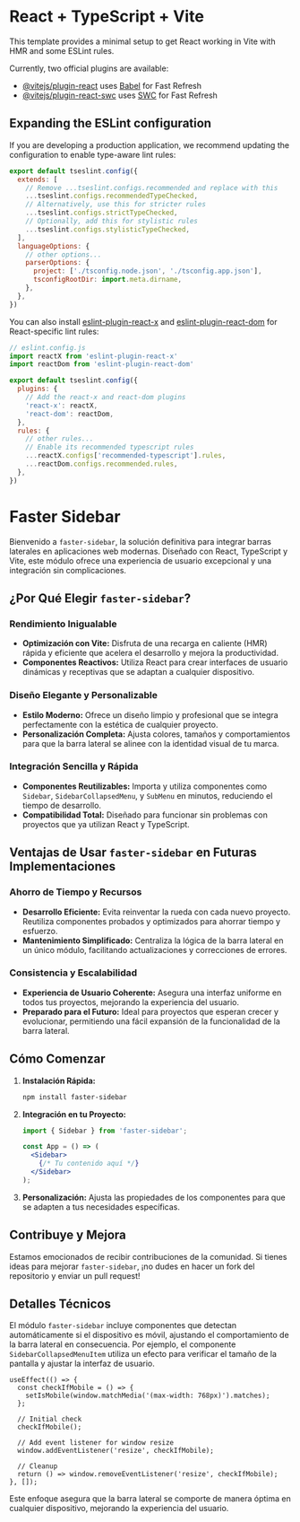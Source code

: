 # React + TypeScript + Vite

This template provides a minimal setup to get React working in Vite with HMR and some ESLint rules.

Currently, two official plugins are available:

- [@vitejs/plugin-react](https://github.com/vitejs/vite-plugin-react/blob/main/packages/plugin-react) uses [Babel](https://babeljs.io/) for Fast Refresh
- [@vitejs/plugin-react-swc](https://github.com/vitejs/vite-plugin-react/blob/main/packages/plugin-react-swc) uses [SWC](https://swc.rs/) for Fast Refresh

## Expanding the ESLint configuration

If you are developing a production application, we recommend updating the configuration to enable type-aware lint rules:

```js
export default tseslint.config({
  extends: [
    // Remove ...tseslint.configs.recommended and replace with this
    ...tseslint.configs.recommendedTypeChecked,
    // Alternatively, use this for stricter rules
    ...tseslint.configs.strictTypeChecked,
    // Optionally, add this for stylistic rules
    ...tseslint.configs.stylisticTypeChecked,
  ],
  languageOptions: {
    // other options...
    parserOptions: {
      project: ['./tsconfig.node.json', './tsconfig.app.json'],
      tsconfigRootDir: import.meta.dirname,
    },
  },
})
```

You can also install [eslint-plugin-react-x](https://github.com/Rel1cx/eslint-react/tree/main/packages/plugins/eslint-plugin-react-x) and [eslint-plugin-react-dom](https://github.com/Rel1cx/eslint-react/tree/main/packages/plugins/eslint-plugin-react-dom) for React-specific lint rules:

```js
// eslint.config.js
import reactX from 'eslint-plugin-react-x'
import reactDom from 'eslint-plugin-react-dom'

export default tseslint.config({
  plugins: {
    // Add the react-x and react-dom plugins
    'react-x': reactX,
    'react-dom': reactDom,
  },
  rules: {
    // other rules...
    // Enable its recommended typescript rules
    ...reactX.configs['recommended-typescript'].rules,
    ...reactDom.configs.recommended.rules,
  },
})
```

# Faster Sidebar

Bienvenido a `faster-sidebar`, la solución definitiva para integrar barras laterales en aplicaciones web modernas. Diseñado con React, TypeScript y Vite, este módulo ofrece una experiencia de usuario excepcional y una integración sin complicaciones.

## ¿Por Qué Elegir `faster-sidebar`?

### Rendimiento Inigualable
- **Optimización con Vite:** Disfruta de una recarga en caliente (HMR) rápida y eficiente que acelera el desarrollo y mejora la productividad.
- **Componentes Reactivos:** Utiliza React para crear interfaces de usuario dinámicas y receptivas que se adaptan a cualquier dispositivo.

### Diseño Elegante y Personalizable
- **Estilo Moderno:** Ofrece un diseño limpio y profesional que se integra perfectamente con la estética de cualquier proyecto.
- **Personalización Completa:** Ajusta colores, tamaños y comportamientos para que la barra lateral se alinee con la identidad visual de tu marca.

### Integración Sencilla y Rápida
- **Componentes Reutilizables:** Importa y utiliza componentes como `Sidebar`, `SidebarCollapsedMenu`, y `SubMenu` en minutos, reduciendo el tiempo de desarrollo.
- **Compatibilidad Total:** Diseñado para funcionar sin problemas con proyectos que ya utilizan React y TypeScript.

## Ventajas de Usar `faster-sidebar` en Futuras Implementaciones

### Ahorro de Tiempo y Recursos
- **Desarrollo Eficiente:** Evita reinventar la rueda con cada nuevo proyecto. Reutiliza componentes probados y optimizados para ahorrar tiempo y esfuerzo.
- **Mantenimiento Simplificado:** Centraliza la lógica de la barra lateral en un único módulo, facilitando actualizaciones y correcciones de errores.

### Consistencia y Escalabilidad
- **Experiencia de Usuario Coherente:** Asegura una interfaz uniforme en todos tus proyectos, mejorando la experiencia del usuario.
- **Preparado para el Futuro:** Ideal para proyectos que esperan crecer y evolucionar, permitiendo una fácil expansión de la funcionalidad de la barra lateral.

## Cómo Comenzar

1. **Instalación Rápida:**
   ```bash
   npm install faster-sidebar
   ```

2. **Integración en tu Proyecto:**
   ```jsx
   import { Sidebar } from 'faster-sidebar';

   const App = () => (
     <Sidebar>
       {/* Tu contenido aquí */}
     </Sidebar>
   );
   ```

3. **Personalización:**
   Ajusta las propiedades de los componentes para que se adapten a tus necesidades específicas.

## Contribuye y Mejora

Estamos emocionados de recibir contribuciones de la comunidad. Si tienes ideas para mejorar `faster-sidebar`, ¡no dudes en hacer un fork del repositorio y enviar un pull request!

## Detalles Técnicos

El módulo `faster-sidebar` incluye componentes que detectan automáticamente si el dispositivo es móvil, ajustando el comportamiento de la barra lateral en consecuencia. Por ejemplo, el componente `SidebarCollapsedMenuItem` utiliza un efecto para verificar el tamaño de la pantalla y ajustar la interfaz de usuario.

```tsx
useEffect(() => {
  const checkIfMobile = () => {
    setIsMobile(window.matchMedia('(max-width: 768px)').matches);
  };
  
  // Initial check
  checkIfMobile();
  
  // Add event listener for window resize
  window.addEventListener('resize', checkIfMobile);
  
  // Cleanup
  return () => window.removeEventListener('resize', checkIfMobile);
}, []);
```

Este enfoque asegura que la barra lateral se comporte de manera óptima en cualquier dispositivo, mejorando la experiencia del usuario.
